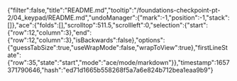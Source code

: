 {"filter":false,"title":"README.md","tooltip":"/foundations-checkpoint-pt-2/04_keypad/README.md","undoManager":{"mark":-1,"position":-1,"stack":[]},"ace":{"folds":[],"scrolltop":511.5,"scrollleft":0,"selection":{"start":{"row":12,"column":3},"end":{"row":12,"column":3},"isBackwards":false},"options":{"guessTabSize":true,"useWrapMode":false,"wrapToView":true},"firstLineState":{"row":35,"state":"start","mode":"ace/mode/markdown"}},"timestamp":1657371790646,"hash":"ed71d1665b558268f5a7a6e824b712bea1eaa9b9"}